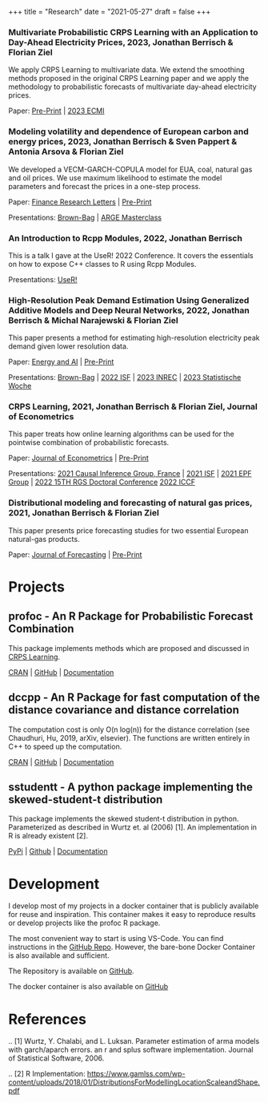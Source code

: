 +++
title = "Research"
date = "2021-05-27"
draft = false
+++

### Multivariate Probabilistic CRPS Learning with an Application to Day-Ahead Electricity Prices, 2023, Jonathan Berrisch & Florian Ziel

We apply CRPS Learning to multivariate data. We extend the smoothing methods proposed in the original CRPS Learning paper and we apply the methodology to probabilistic forecasts of multivariate day-ahead electricity prices.

Paper: [Pre-Print](https://doi.org/10.48550/arXiv.2303.10019) | [2023 ECMI](../slides/23_06_ecmi) 


### Modeling volatility and dependence of European carbon and energy prices, 2023, Jonathan Berrisch & Sven Pappert & Antonia Arsova & Florian Ziel

We developed a VECM-GARCH-COPULA model for EUA, coal, natural gas and oil prices. We use maximum likelihood to estimate the model parameters and forecast the prices in a one-step process.

Paper: [Finance Research Letters](https://doi.org/10.1016/j.frl.2022.103503) | [Pre-Print](https://doi.org/10.48550/arXiv.2208.14311)

Presentations: [Brown-Bag](../slides/23_06_brown_bag) | [ARGE Masterclass](../slides/23_07_arge) 

### An Introduction to Rcpp Modules, 2022, Jonathan Berrisch

This is a talk I gave at the UseR! 2022 Conference. It covers the essentials on how to expose C++ classes to R using Rcpp Modules.

Presentations: [UseR!](../slides/22_06_useR)

### High-Resolution Peak Demand Estimation Using Generalized Additive Models and Deep Neural Networks, 2022, Jonathan Berrisch & Michal Narajewski & Florian Ziel

This paper presents a method for estimating high-resolution electricity peak demand given lower resolution data.

Paper: [Energy and AI](https://doi.org/10.1016/j.egyai.2023.100236) | [Pre-Print](https://arxiv.org/abs/2203.03342)

Presentations: [Brown-Bag](../slides/22_05_brown_bag) | [2022 ISF](../slides/22_07_isf) | [2023 INREC](../slides/23_09_inrec) | [2023 Statistische Woche](../slides/23_09_stat_woche) 

### CRPS Learning, 2021, Jonathan Berrisch & Florian Ziel, Journal of Econometrics

This paper treats how online learning algorithms can be used for the pointwise combination of probabilistic forecasts.

Paper: [Journal of Econometrics](https://doi.org/10.1016/j.jeconom.2021.11.008) | [Pre-Print](https://arxiv.org/abs/2102.00968)

Presentations: [2021 Causal Inference Group, France](../slides/21_05_france) | [2021 ISF](../slides/21_06_isf) | [2021 EPF Group](../slides/21_11_epf) | [2022 15TH RGS Doctoral Conference](../slides/22_02_rgs) [2022 ICCF](../slides/22_06_iccf)

### Distributional modeling and forecasting of natural gas prices, 2021, Jonathan Berrisch & Florian Ziel

This paper presents price forecasting studies for two essential European natural-gas products.

Paper: [Journal of Forecasting](https://doi.org/10.1002/for.2853) | [Pre-Print](https://arxiv.org/abs/2010.06227) 

# Projects

## profoc - An R Package for Probabilistic Forecast Combination

This package implements methods which are proposed and discussed in [CRPS Learning](https://arxiv.org/abs/2102.00968).

[CRAN](https://cran.rstudio.com/web/packages/profoc/index.html) | [GitHub](https://github.com/BerriJ/profoc) | [Documentation](https://profoc.berrisch.biz/)

## dccpp - An R Package for fast computation of the distance covariance and distance correlation

The computation cost is only O(n log(n)) for the distance correlation (see Chaudhuri, Hu, 2019, arXiv, elsevier). The functions are written entirely in C++ to speed up the computation.

[CRAN](https://cran.r-project.org/web/packages/dccpp/index.html) | [GitHub](https://github.com/BerriJ/dccpp) | [Documentation](https://dccpp.berrisch.biz/)

## sstudentt - A python package implementing the skewed-student-t distribution

This package implements the skewed student-t distribution in python. Parameterized as described in Wurtz et. al (2006) [1]. An implementation in R is already existent [2].

[PyPi](https://pypi.org/project/sstudentt/) | [Github](https://github.com/BerriJ/sstudentt/edit/master/README.rst) | [Documentation](https://sstudentt.readthedocs.io/en/latest/)

# Development

I develop most of my projects in a docker container that is publicly available for reuse and inspiration. This container makes it easy to reproduce results or develop projects like the profoc R package.

The most convenient way to start is using VS-Code. You can find instructions in the [GitHub Repo](https://github.com/BerriJ/devenv/tree/dev). However, the bare-bone Docker Container is also available and sufficient.

The Repository is available on [GitHub](https://github.com/BerriJ/devenv/tree/dev).

The docker container is also available on [GitHub](https://github.com/users/BerriJ/packages/container/devenv/versions)


# References

.. [1] Wurtz, Y. Chalabi, and L. Luksan. Parameter estimation of arma models with garch/aparch errors. an r and splus software implementation. Journal of Statistical Software, 2006.

.. [2] R Implementation: https://www.gamlss.com/wp-content/uploads/2018/01/DistributionsForModellingLocationScaleandShape.pdf